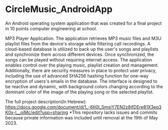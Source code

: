 # CircleMusic_AndroidApp

An Android operating system application that was created for a final project in 10 points computer engineering at school.

MP3 Player Application.
The application retrieves MP3 music files and M3U playlist files from the device's storage while filtering call recordings. 
A cloud-based database is utilized to back up the user's songs and playlists and synchronize them across different devices.
Once synchronized, the songs can be played without requiring internet access. 
The application enables control over the playing music, playlist creation and management.
Additionally, there are security measures in place to protect user privacy, including the use of advanced SHA256 hashing function for one-way encryption of users's emails in the database.
The interface is designed to be reactive and dynamic, with background colors changing according to the dominant color of the image of the playing song or the selected playlist.

The full project description(In Hebrew): https://docs.google.com/document/d/1_-6tI0I_SmsiY7EN2z8jfDEre81X3eq3K0x-l__oiMc/edit?usp=sharing
*This repository lacks issues and commits because private information was included until removal at the 19th of May 2023.
